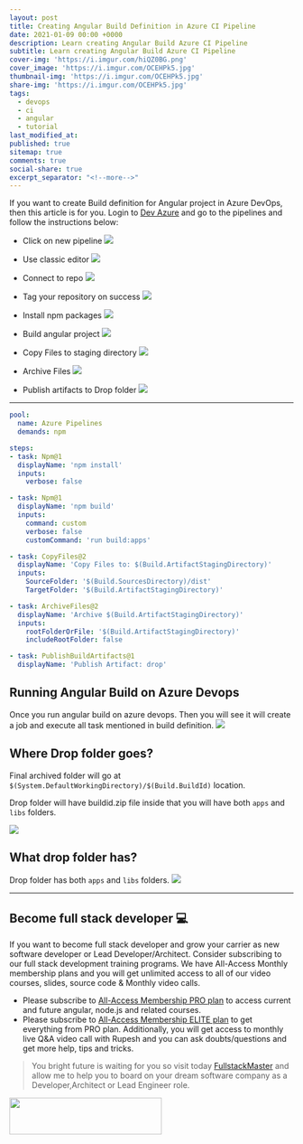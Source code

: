 ```yaml
---
layout: post
title: Creating Angular Build Definition in Azure CI Pipeline
date: 2021-01-09 00:00 +0000
description: Learn creating Angular Build Azure CI Pipeline
subtitle: Learn creating Angular Build Azure CI Pipeline
cover-img: 'https://i.imgur.com/hiQZ0BG.png'
cover_image: 'https://i.imgur.com/OCEHPk5.jpg'
thumbnail-img: 'https://i.imgur.com/OCEHPk5.jpg'
share-img: 'https://i.imgur.com/OCEHPk5.jpg'
tags:
  - devops
  - ci
  - angular
  - tutorial
last_modified_at:
published: true
sitemap: true
comments: true
social-share: true
excerpt_separator: "<!--more-->"
---
```


If you want to create Build definition for Angular project in Azure DevOps, then this article is for you. Login to <a href="https://dev.azure.com/" class="crayons-link">Dev Azure</a> and go to the pipelines and follow the instructions below:

- Click on new pipeline
![](https://i.imgur.com/lL89yiV.png)

- Use classic editor
![](https://i.imgur.com/8wKAv3h.png)

- Connect to repo
![](https://i.imgur.com/q5iSJZO.png)

- Tag your repository on success
 ![](https://i.imgur.com/bS4MlDc.png)


- Install npm packages
![](https://i.imgur.com/qmxh1BG.png)

- Build angular project
![](https://i.imgur.com/AYjqRfy.png)

- Copy Files to staging directory
![](https://i.imgur.com/ZccWGkS.png)

- Archive Files
![](https://i.imgur.com/kVK0idi.png)

- Publish artifacts to Drop folder
![](https://i.imgur.com/wyaK8G1.png)


---


```yaml 
pool:
  name: Azure Pipelines
  demands: npm

steps:
- task: Npm@1
  displayName: 'npm install'
  inputs:
    verbose: false

- task: Npm@1
  displayName: 'npm build'
  inputs:
    command: custom
    verbose: false
    customCommand: 'run build:apps'

- task: CopyFiles@2
  displayName: 'Copy Files to: $(Build.ArtifactStagingDirectory)'
  inputs:
    SourceFolder: '$(Build.SourcesDirectory)/dist'
    TargetFolder: '$(Build.ArtifactStagingDirectory)'

- task: ArchiveFiles@2
  displayName: 'Archive $(Build.ArtifactStagingDirectory)'
  inputs:
    rootFolderOrFile: '$(Build.ArtifactStagingDirectory)'
    includeRootFolder: false

- task: PublishBuildArtifacts@1
  displayName: 'Publish Artifact: drop'
```
## Running Angular Build on Azure Devops
Once you run angular build on azure devops. 
Then you will see it will create a job and execute all task mentioned in build definition. 
![](https://i.imgur.com/F2mvHHa.png)

## Where Drop folder goes?
Final archived folder will go at `$(System.DefaultWorkingDirectory)/$(Build.BuildId)` location.

Drop folder will have buildid.zip file inside that you will have both `apps` and `libs` folders. 

![](https://i.imgur.com/fk6r96i.png)

## What drop folder has?
Drop folder has both `apps` and `libs` folders. 
![](https://i.imgur.com/OdEd027.png)

---

## Become full stack developer 💻

If you want to become full stack developer and grow your carrier as new software developer or Lead Developer/Architect. Consider subscribing to our full stack development training programs. We have All-Access Monthly membership plans and you will get unlimited access to all of our video courses, slides, source code & Monthly video calls.

- Please subscribe to [All-Access Membership PRO plan](https://www.fullstackmaster.net/pro) to access current and future angular, node.js and related courses.
- Please subscribe to [All-Access Membership ELITE plan](https://www.fullstackmaster.net/elite) to get everything from PRO plan. Additionally, you will get access to monthly live Q&A video call with Rupesh and you can ask doubts/questions and get more help, tips and tricks.

> You bright future is waiting for you so visit today [FullstackMaster](www.fullstackmaster.net) and allow me to help you to board on your dream software company as a Developer,Architect or Lead Engineer role.
<a href="https://www.fullstackmaster.net">
    <img height="65" src="https://i.imgur.com/9OCLciM.png" width="270">
</a>

 
